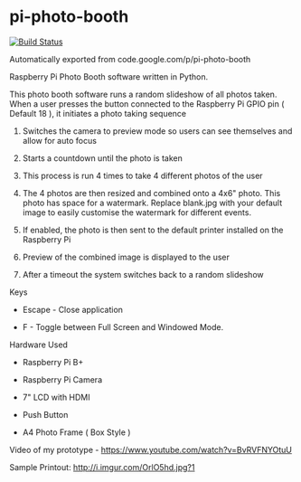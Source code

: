 # pi-photo-booth 
[![Build Status](https://travis-ci.org/Vrixyz/pi-photo-booth.svg?branch=master)](https://travis-ci.org/Vrixyz/pi-photo-booth)

Automatically exported from code.google.com/p/pi-photo-booth

Raspberry Pi Photo Booth software written in Python.

This photo booth software runs a random slideshow of all photos taken. When a user presses the button connected to the Raspberry Pi GPIO pin ( Default 18 ), it initiates a photo taking sequence



1. Switches the camera to preview mode so users can see themselves and allow for auto focus 

2. Starts a countdown until the photo is taken 

3. This process is run 4 times to take 4 different photos of the user 

4. The 4 photos are then resized and combined onto a 4x6" photo. This photo has space for a watermark. Replace blank.jpg with your default image to easily customise the watermark for different events. 

5. If enabled, the photo is then sent to the default printer installed on the Raspberry Pi 

6. Preview of the combined image is displayed to the user 

7. After a timeout the system switches back to a random slideshow



Keys

- Escape - Close application 

- F - Toggle between Full Screen and Windowed Mode.

Hardware Used 

- Raspberry Pi B+ 

- Raspberry Pi Camera 

- 7" LCD with HDMI 

- Push Button 

- A4 Photo Frame ( Box Style )

Video of my prototype - https://www.youtube.com/watch?v=BvRVFNYOtuU

Sample Printout: http://i.imgur.com/OrlO5hd.jpg?1
